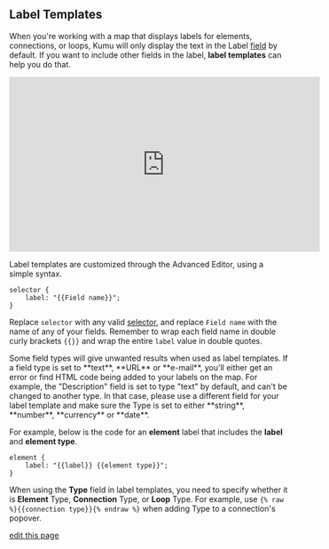 ## Label Templates

When you're working with a map that displays labels for elements, connections, or loops, Kumu will only display the text in the Label [field](/guides/fields.html) by default. If you want to include other fields in the label, **label templates** can help you do that.

<p><iframe width="560" height="315" src="https://www.youtube.com/embed/tqF5xJ9MfZo" frameborder="0" allowfullscreen></iframe></p>

Label templates are customized through the Advanced Editor, using a simple syntax.

```
selector {
    label: "{{Field name}}";
}
```

Replace `selector` with any valid [selector](/guides/selectors.html), and replace `Field name` with the name of any of your fields. Remember to wrap each field name in double curly brackets `{{}}` and wrap the entire `label` value in double quotes.

<p class="alert alert-warning">
Some field types will give unwanted results when used as label templates. If a field type is set to **text**, **URL** or **e-mail**, you'll either get an error or find HTML code being added to your labels on the map. For example, the "Description" field is set to type "text" by default, and can't be changed to another type. In that case, please use a different field for your label template and make sure the Type is set to either **string**, **number**, **currency** or **date**.
</p>

For example, below is the code for an **element** label that includes the **label** and **element type**.
```
element {
    label: "{{label}} {{element type}}";
}
```

<p class="alert alert-info">
When using the <strong>Type</strong> field in label templates, you need to specify whether it is <strong>Element</strong> Type, <strong>Connection</strong> Type, or <strong>Loop</strong> Type. For example, use <code>{% raw %}{{connection type}}{% endraw %}</code> when adding Type to a connection's popover.
</p>

<span class="edit-link"><a href="https://github.com/kumu/docs/blob/master/guides/label-templates.md" target="_blank"><i class="fa fa-github"></i> edit this page</a></span>
